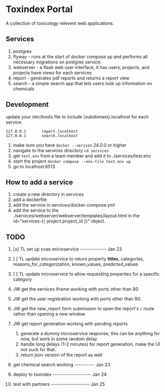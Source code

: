 # Toxindex Portal
A collection of toxicology relevent web applications.

## Services
1. postgres
2. flyway - runs at the start of docker compose up and performs all necessary migrations on postgres service.
3. webserver - a flask web user interface, it has users, projects, and projects have views for each services
4. report - generates pdf reports and returns a report view
5. search - a simple search app that lets users look up information on chemicals

## Development
update your /etc/hosts file to include {subdomain}.localhost for each service:
```
127.0.0.1       report.localhost
127.0.0.1       search.localhost
```
1. make sure you have `docker --version` 24.0.0 or higher
2. navigate to the services directory `cd services`
3. get `test.env` from a team member and add it to ./services/test.env
3. start the project `docker compose --env-file test.env up`
4. go to localhost:6513

## How to add a service
1. create a new directory in services
2. add a dockerfile
3. add the service in services/docker-compose.yml
4. add the service to the ./services/webserver/webserver/templates/layout.html in the id="services-{{ project.project_id }}" object. 

## TODO
1. [x] TL set up cvae microservice ------------- Jan 23
2. [ ] TL update microservice to return property **titles**, categories, reasons_for_categorization, known_values, predicted_values
3. [ ] TL update microservice to allow requesting properties for a specific category

4. JW get the services iframe working with ports other than 80
5. JW get the user registration working with ports other than 80.
6. JW get the new_report form submission to open the report's `/` route rather than opening a new window

7. JW get report generation working with pending reports
   1. generate a dummy microservice response, this can be anything for now, but work in some random delay
   2. handle long delays (1-2 minutes) for report generation, make the UI not suck for that.
   3. return json version of the report as well

8. get chemical search working ---------- Jan 23
9. deploy to toxindex ------------------- Jan 24
10. test with partners ------------------- Jan 25
